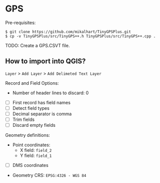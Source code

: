 # GPS

Pre-requisites:
```
$ git clone https://github.com/mikalhart/TinyGPSPlus.git
$ cp -v TinyGPSPlus/src/TinyGPS++.h TinyGPSPlus/src/TinyGPS++.cpp .
```

TODO: Create a GPS.CSVT file.


## How to import into QGIS?

`Layer` > `Add Layer` > `Add Delimeted Text Layer`

Record and Field Options:
* Number of header lines to discard: 0
* [ ] First record has field names
* [ ] Detect field types
* [ ] Decimal separator is comma
* [ ] Trim fields
* [ ] Discard empty fields

Geometry definitions:
* Point coordinates:
    * X field: `field_2`
    * Y field: `field_1`
* [ ] DMS coordinates
* Geometry CRS: `EPSG:4326 - WGS 84`
